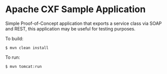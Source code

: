 Apache CXF Sample Application
=============================

Simple Proof-of-Concept application that exports a service class via SOAP and REST, this application may be useful for testing purposes.

To build:

    $ mvn clean install

To run:

    $ mvn tomcat:run

